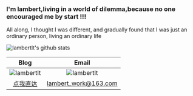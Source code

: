 ### I'm lambert,living in a world of dilemma,because no one encouraged me by start !!!

All along, I thought I was different, and gradually found that I was just an ordinary person, living an ordinary life

![lambertlt's github stats](https://github-readme-stats.vercel.app/api?username=lambertlt&show_icons=true&theme=radical)

|Blog|Email|
|:-:|:-:|
|![lambertlt](https://img.shields.io/badge/博客园-lambertlt-0084ff)|![lambertlt](https://img.shields.io/badge/联系我-lambert-0084ff)|
|[点我直达](https://www.cnblogs.com/lambertlt)|lambert_work@163.com|
